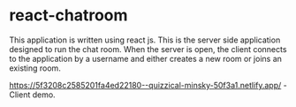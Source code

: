 # react-chatroom

This application is written using react js. This is the server side application designed to run the chat room. When the server is open, the client connects to the application by a username and either creates a new room or joins an existing room.


https://5f3208c2585201fa4ed22180--quizzical-minsky-50f3a1.netlify.app/ - Client demo.
